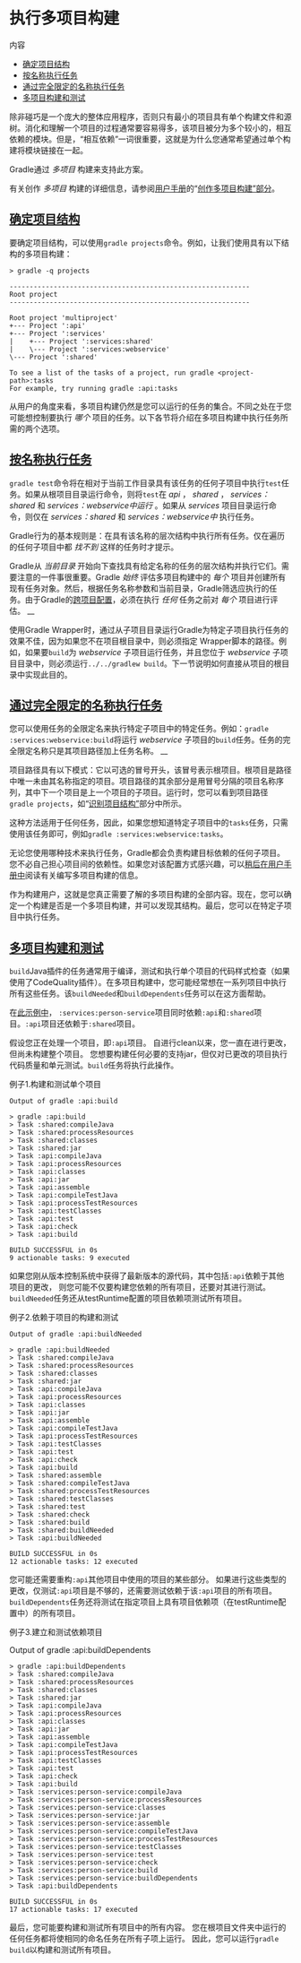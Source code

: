# 执行多项目构建


内容

  * [确定项目结构](#确定项目结构)
  * [按名称执行任务](#按名称执行任务)
  * [通过完全限定的名称执行任务](#通过完全限定的名称执行任务)
  * [多项目构建和测试](#多项目构建和测试)

除非碰巧是一个庞大的整体应用程序，否则只有最小的项目具有单个构建文件和源树。消化和理解一个项目的过程通常要容易得多，该项目被分为多个较小的，相互依赖的模块。但是，“相互依赖”一词很重要，这就是为什么您通常希望通过单个构建将模块链接在一起。

Gradle通过 _多项目_ 构建来支持此方案。

有关创作 _多项目_
构建的详细信息，请参阅[用户手册](/md/Gradle中的多项目构建.md#multi_project_builds)的“[创作多项目构建”部分](/md/Gradle中的多项目构建.md#multi_project_builds)。

## [确定项目结构](#确定项目结构)

要确定项目结构，可以使用`gradle projects`命令。例如，让我们使用具有以下结构的多项目构建：

    
    
    > gradle -q projects
    
    ------------------------------------------------------------
    Root project
    ------------------------------------------------------------
    
    Root project 'multiproject'
    +--- Project ':api'
    +--- Project ':services'
    |    +--- Project ':services:shared'
    |    \--- Project ':services:webservice'
    \--- Project ':shared'
    
    To see a list of the tasks of a project, run gradle <project-path>:tasks
    For example, try running gradle :api:tasks

从用户的角度来看，多项目构建仍然是您可以运行的任务的集合。不同之处在于您可能想控制要执行 _哪个_
项目的任务。以下各节将介绍在多项目构建中执行任务所需的两个选项。

## [按名称执行任务](#按名称执行任务)

`gradle test`命令将在相对于当前工作目录具有该任务的任何子项目中执行`test`任务。如果从根项目目录运行命令，则将`test`在
_api_ ， _shared_ ， _services：shared_ 和 _services：webservice中运行_ 。如果从
_services_ 项目目录运行命令，则仅在 _services：shared_ 和 _services：webservice中_ 执行任务。

Gradle行为的基本规则是：在具有该名称的层次结构中执行所有任务。仅在遍历的任何子项目中都 _找不到_ 这样的任务时才提示。

Gradle从 _当前目录_ 开始向下查找具有给定名称的任务的层次结构并执行它们。需要注意的一件事很重要。Gradle _始终_ 评估多项目构建中的
_每个_
项目并创建所有现有任务对象。然后，根据任务名称参数和当前目录，Gradle筛选应执行的任务。由于Gradle的[跨项目配置](/md/在子项目之间共享构建逻辑.md#约定插件_vs_cross_configuration)，必须在执行
_任何_ 任务之前对 _每个_ 项目进行评估。 __

使用Gradle Wrapper时，通过从子项目目录运行Gradle为特定子项目执行任务的效果不佳，因为如果您不在项目根目录中，则必须指定 Wrapper脚本的路径。例如，如果要`build`为
_webservice_ 子项目运行任务，并且您位于 _webservice_ 子项目目录中，则必须运行`../../gradlew
build`。下一节说明如何直接从项目的根目录中实现此目的。

## [通过完全限定的名称执行任务](#通过完全限定的名称执行任务)

您可以使用任务的全限定名来执行特定子项目中的特定任务。例如：`gradle :services:webservice:build`将运行
_webservice_ 子项目的`build`任务。任务的完全限定名称只是其项目路径加上任务名称。 __

项目路径具有以下模式：它以可选的冒号开头，该冒号表示根项目。根项目是路径中唯一未由其名称指定的项目。项目路径的其余部分是用冒号分隔的项目名称序列，其中下一个项目是上一个项目的子项目。运行时，您可以看到项目路径`gradle
projects`，如“[识别项目结构”](#确定项目结构)部分中所示。

这种方法适用于任何任务，因此，如果您想知道特定子项目中的`tasks`任务，只需使用该任务即可，例如`gradle
:services:webservice:tasks`。

无论您使用哪种技术来执行任务，Gradle都会负责构建目标依赖的任何子项目。您不必自己担心项目间的依赖性。如果您对该配置方式感兴趣，可以[稍后在用户手册中](/md/Gradle中的多项目构建.md#multi_project_builds)阅读有关编写多项目构建的信息。

作为构建用户，这就是您真正需要了解的多项目构建的全部内容。现在，您可以确定一个构建是否是一个多项目构建，并可以发现其结构。最后，您可以在特定子项目中执行任务。

## [多项目构建和测试](#多项目构建和测试)

`build`Java插件的任务通常用于编译，测试和执行单个项目的代码样式检查（如果使用了CodeQuality插件）。在多项目构建中，您可能经常想在一系列项目中执行所有这些任务。该`buildNeeded`和`buildDependents`任务可以在这方面帮助。

在[此示例中](/md/声明子项目之间的依赖关系.md#javadependencies_2)，
`:services:person-service`项目同时依赖`:api`和`:shared`项目。`:api`项目还依赖于`:shared`项目。

假设您正在处理一个项目，即`:api`项目。
自进行clean以来，您一直在进行更改，但尚未构建整个项目。
您想要构建任何必要的支持jar，但仅对已更改的项目执行代码质量和单元测试。`build`任务将执行此操作。

例子1.构建和测试单个项目


    Output of gradle :api:build
    
    > gradle :api:build
    > Task :shared:compileJava
    > Task :shared:processResources
    > Task :shared:classes
    > Task :shared:jar
    > Task :api:compileJava
    > Task :api:processResources
    > Task :api:classes
    > Task :api:jar
    > Task :api:assemble
    > Task :api:compileTestJava
    > Task :api:processTestResources
    > Task :api:testClasses
    > Task :api:test
    > Task :api:check
    > Task :api:build
    
    BUILD SUCCESSFUL in 0s
    9 actionable tasks: 9 executed


如果您刚从版本控制系统中获得了最新版本的源代码，其中包括`:api`依赖于其他项目的更改，
则您可能不仅要构建您依赖的所有项目，还要对其进行测试。`buildNeeded`任务还从testRuntime配置的项目依赖项测试所有项目。

例子2.依赖于项目的构建和测试


    Output of gradle :api:buildNeeded
    
    > gradle :api:buildNeeded
    > Task :shared:compileJava
    > Task :shared:processResources
    > Task :shared:classes
    > Task :shared:jar
    > Task :api:compileJava
    > Task :api:processResources
    > Task :api:classes
    > Task :api:jar
    > Task :api:assemble
    > Task :api:compileTestJava
    > Task :api:processTestResources
    > Task :api:testClasses
    > Task :api:test
    > Task :api:check
    > Task :api:build
    > Task :shared:assemble
    > Task :shared:compileTestJava
    > Task :shared:processTestResources
    > Task :shared:testClasses
    > Task :shared:test
    > Task :shared:check
    > Task :shared:build
    > Task :shared:buildNeeded
    > Task :api:buildNeeded
    
    BUILD SUCCESSFUL in 0s
    12 actionable tasks: 12 executed



您可能还需要重构`:api`其他项目中使用的项目的某些部分。
如果进行这些类型的更改，仅测试`:api`项目是不够的，还需要测试依赖于该`:api`项目的所有项目。
`buildDependents`任务还将测试在指定项目上具有项目依赖项（在testRuntime配置中）的所有项目。

例子3.建立和测试依赖项目


Output of gradle :api:buildDependents

    > gradle :api:buildDependents
    > Task :shared:compileJava
    > Task :shared:processResources
    > Task :shared:classes
    > Task :shared:jar
    > Task :api:compileJava
    > Task :api:processResources
    > Task :api:classes
    > Task :api:jar
    > Task :api:assemble
    > Task :api:compileTestJava
    > Task :api:processTestResources
    > Task :api:testClasses
    > Task :api:test
    > Task :api:check
    > Task :api:build
    > Task :services:person-service:compileJava
    > Task :services:person-service:processResources
    > Task :services:person-service:classes
    > Task :services:person-service:jar
    > Task :services:person-service:assemble
    > Task :services:person-service:compileTestJava
    > Task :services:person-service:processTestResources
    > Task :services:person-service:testClasses
    > Task :services:person-service:test
    > Task :services:person-service:check
    > Task :services:person-service:build
    > Task :services:person-service:buildDependents
    > Task :api:buildDependents
    
    BUILD SUCCESSFUL in 0s
    17 actionable tasks: 17 executed


最后，您可能要构建和测试所有项目中的所有内容。
您在根项目文件夹中运行的任何任务都将使相同的命名任务在所有子项上运行。
因此，您可以运行`gradle build`以构建和测试所有项目。

